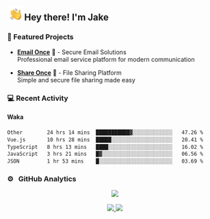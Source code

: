 <img alt="Night Coding" src="./assets/Hand%20Wave.gif" width='40' align="left"/><h2>Hey there! I'm Jake</h2>

### 🚀 Featured Projects

- **<a href="https://email-once.com/" target="_blank">Email Once</a>** 📧 - Secure Email Solutions  
  Professional email service platform for modern communication

- **<a href="http://share-once.com/" target="_blank">Share Once</a>** 📂 - File Sharing Platform  
  Simple and secure file sharing made easy

### 💻 Recent Activity

<!--RECENT_ACTIVITY:start-->
<!--RECENT_ACTIVITY:end-->

#### Waka

<!--START_SECTION:waka-->

```txt
Other        24 hrs 14 mins  ███████████▓░░░░░░░░░░░░░   47.26 %
Vue.js       10 hrs 28 mins  █████░░░░░░░░░░░░░░░░░░░░   20.41 %
TypeScript   8 hrs 13 mins   ████░░░░░░░░░░░░░░░░░░░░░   16.02 %
JavaScript   3 hrs 21 mins   █▓░░░░░░░░░░░░░░░░░░░░░░░   06.56 %
JSON         1 hr 53 mins    █░░░░░░░░░░░░░░░░░░░░░░░░   03.69 %
```

<!--END_SECTION:waka-->

### ⚙️ &nbsp; GitHub Analytics

<p align="center">
  <img src="http://github-profile-summary-cards.vercel.app/api/cards/profile-details?username=JakeLaoyu&theme=2077" />
</p>


<p align="center">
<a href="https://github.com/JakeLaoyu">
  <img height="180em" src="https://github-readme-stats-eight-theta.vercel.app/api?username=jakelaoyu&show_icons=true&theme=algolia&include_all_commits=true&count_private=true"/>
  <img height="180em" src="https://github-readme-stats-eight-theta.vercel.app/api/top-langs/?username=jakelaoyu&layout=compact&langs_count=8&theme=algolia&hide=html&count_private=true"/>
</a>
</p>

<!-- ### 🤝🏻 &nbsp; Connect with Me

<p align="center">
<a href="https://i.jakeyu.top"><img src="https://img.shields.io/badge/-i.jakeyu.top-3423A6?style=flat&logo=Google-Chrome&logoColor=white"/></a>
<a href="mailto:jake.laoyu@gmail.com"><img src="https://img.shields.io/badge/-jake.laoyu@gmail.com-D14836?style=flat&logo=Gmail&logoColor=white"/></a>
</p> -->
